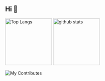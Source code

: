 ## Hi 👋

<p align="left"> 
  <img alt="Top Langs" height="150px" src="https://ryeshiro5778s-github-readme-stats-flax-phi.vercel.app/api/top-langs/?username=rye-shiro5778&layout=compact&show_icons=true&hide=php" />
  <img alt="github stats" height="150px" src="https://ryeshiro5778s-github-readme-stats-flax-phi.vercel.app/api/?username=rye-shiro5778&count_private=true&show_icons=ture" />
</p>


![My Contributes](https://ryeshiro5778s-github-readme-stats-flax-phi.vercel.app/api/?username=rye-shiro5778&count_private=true)


<!--
**rye-shiro5778/rye-shiro5778** is a ✨ _special_ ✨ repository because its `README.md` (this file) appears on your GitHub profile.

Here are some ideas to get you started:

- 🔭 I’m currently working on ...
- 🌱 I’m currently learning ...
- 👯 I’m looking to collaborate on ...
- 🤔 I’m looking for help with ...
- 💬 Ask me about ...
- 📫 How to reach me: ...
- 😄 Pronouns: ...
- ⚡ Fun fact: ...
-->
